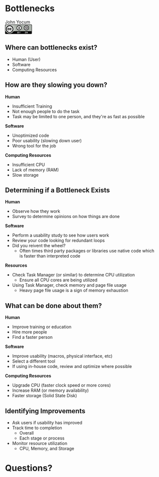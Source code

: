 # Bottlenecks
John Yocum  
![CC BY-SA 4.0](../images/cc_by-sa_4.png)  



## Where can bottlenecks exist?

- Human (User)
- Software
- Computing Resources

## How are they slowing you down?

**Human**

- Insufficient Training
- Not enough people to do the task
- Task may be limited to one person, and they're as fast as possible

**Software**

- Unoptimized code
- Poor usability (slowing down user)
- Wrong tool for the job

**Computing Resources**

- Insufficient CPU
- Lack of memory (RAM)
- Slow storage

## Determining if a Bottleneck Exists

**Human**

- Observe how they work
- Survey to determine opinions on how things are done

**Software**

- Perform a usability study to see how users work
- Review your code looking for redundant loops
- Did you reivent the wheel?
    - Often times third party packages or libraries use native code which is faster than interpreted code

**Resources**

- Check Task Manager (or similar) to determine CPU utilization
    - Ensure all CPU cores are being utilized
- Using Task Manager, check memory and page file usage
    - Heavy page file usage is a sign of memory exhaustion

## What can be done about them?

**Human**

- Improve training or education
- Hire more people
- Find a faster person

**Software**

- Improve usability (macros, physical interface, etc)
- Select a different tool
- If using in-house code, review and optimize where possible

**Computing Resources**

- Upgrade CPU (faster clock speed or more cores)
- Increase RAM (or memory availability)
- Faster storage (Solid State Disk)

## Identifying Improvements

- Ask users if usability has improved
- Track time to completion
    - Overall
    - Each stage or process
- Monitor resource utilization
    - CPU, Memory, and Storage

# Questions?
